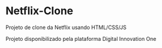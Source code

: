 # Netflix-Clone
Projeto de clone da Netflix usando HTML/CSS/JS

Projeto disponibilizado pela plataforma Digital Innovation One
